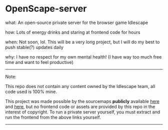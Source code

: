 # OpenScape-server
what: An open-source private server for the browser game Idlescape

how: Lots of energy drinks and staring at frontend code for hours

when: Not soon, lol. This will be a very long project, but I will do my best to push stable(?) updates daily

why: I have no respect for my own mental health! (I have way too much free time and want to feel productive)

---

Note:

This repo does not contain any content owned by the Idlescape team, all code used is 100% mine. 

This project was made possible by the sourcemaps **publicly** available [here](https://play.idlescape.com/static/js/main.8f2c20b5.js.map) and [here](https://play.idlescape.com/static/css/main.69e8dc36.css.map), but no frontend code or assets are provided by this repo in the interest of copyright. To run a private server yourself, you must extract and run the frontend from the above links yourself.

---

